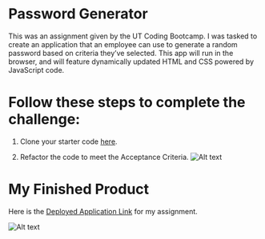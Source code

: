 # Password Generator

This was an assignment given by the UT Coding Bootcamp.  I was tasked to create an application that an employee can use to generate a random password based on criteria they’ve selected. This app will run in the browser, and will feature dynamically updated HTML and CSS powered by JavaScript code.  
 
# Follow these steps to complete the challenge:

1. Clone your starter code [here](https://github.com/coding-boot-camp/friendly-parakeet).

2. Refactor the code to meet the Acceptance Criteria.
![Alt text](/assets/images/useracceptancecriteria.png.png.png?raw=true "Acceptance Criteria Image")


# My Finished Product
Here is the [Deployed Application Link](https://dgib21.github.io/my_password_generator/) for my assignment. 

![Alt text](/assets/images/acceptanceCriteria.png.png?raw=true "Acceptance Criteria Image")


